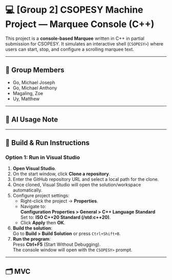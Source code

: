 # 💻 [Group 2] CSOPESY Machine Project — Marquee Console (C++)

This project is a **console-based Marquee** written in C++ in partial submission for CSOPESY.
It simulates an interactive shell (`CSOPESY>`) where users can start, stop, and configure a scrolling marquee text.

---

## 👥 Group Members
- Go, Michael Joseph  
- Go, Michael Anthony  
- Magaling, Zoe  
- Uy, Matthew  

---

## 🤖 AI Usage Note

---
## 📐 Build & Run Instructions
### Option 1: Run in Visual Studio
1. **Open Visual Studio**.
2. On the start window, click **Clone a repository**.
3. Enter the GitHub repository URL and select a local path for the clone.
4. Once cloned, Visual Studio will open the solution/workspace automatically.
5. Configure project settings:
   - Right-click the project → **Properties**.
   - Navigate to:  
     **Configuration Properties > General > C++ Language Standard**  
     Set to: **ISO C++20 Standard (/std:c++20)**.
   - Click **Apply** then **OK**.
6. **Build the solution**:  
   Go to **Build > Build Solution** or press `Ctrl+Shift+B`.
7. **Run the program**:  
   Press **Ctrl+F5** (Start Without Debugging).  
   The console window will open with the `CSOPESY>` prompt.

---
## 🗂️ MVC
